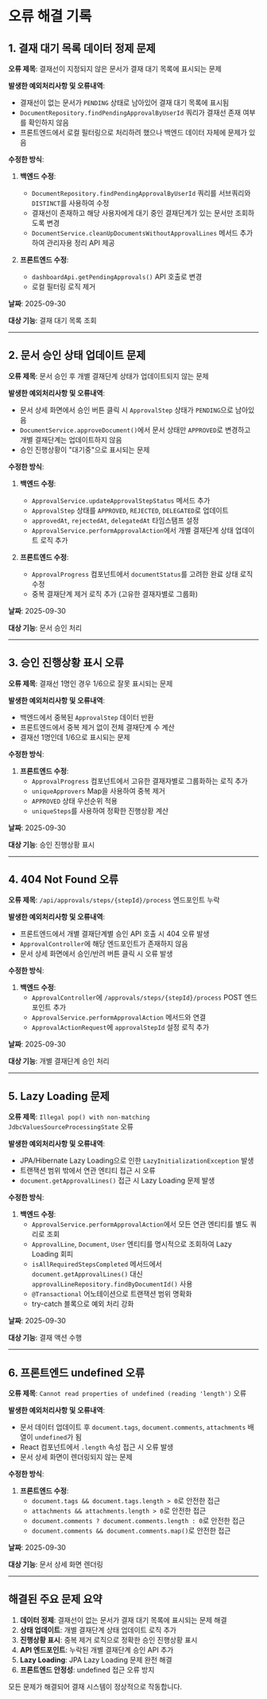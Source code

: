 # 오류 해결 기록

## 1. 결재 대기 목록 데이터 정제 문제

**오류 제목**: 결재선이 지정되지 않은 문서가 결재 대기 목록에 표시되는 문제

**발생한 예외처리사항 및 오류내역**:
- 결재선이 없는 문서가 `PENDING` 상태로 남아있어 결재 대기 목록에 표시됨
- `DocumentRepository.findPendingApprovalByUserId` 쿼리가 결재선 존재 여부를 확인하지 않음
- 프론트엔드에서 로컬 필터링으로 처리하려 했으나 백엔드 데이터 자체에 문제가 있음

**수정한 방식**:
1. **백엔드 수정**:
   - `DocumentRepository.findPendingApprovalByUserId` 쿼리를 서브쿼리와 `DISTINCT`를 사용하여 수정
   - 결재선이 존재하고 해당 사용자에게 대기 중인 결재단계가 있는 문서만 조회하도록 변경
   - `DocumentService.cleanUpDocumentsWithoutApprovalLines` 메서드 추가하여 관리자용 정리 API 제공

2. **프론트엔드 수정**:
   - `dashboardApi.getPendingApprovals()` API 호출로 변경
   - 로컬 필터링 로직 제거

**날짜**: 2025-09-30

**대상 기능**: 결재 대기 목록 조회

---

## 2. 문서 승인 상태 업데이트 문제

**오류 제목**: 문서 승인 후 개별 결재단계 상태가 업데이트되지 않는 문제

**발생한 예외처리사항 및 오류내역**:
- 문서 상세 화면에서 승인 버튼 클릭 시 `ApprovalStep` 상태가 `PENDING`으로 남아있음
- `DocumentService.approveDocument()`에서 문서 상태만 `APPROVED`로 변경하고 개별 결재단계는 업데이트하지 않음
- 승인 진행상황이 "대기중"으로 표시되는 문제

**수정한 방식**:
1. **백엔드 수정**:
   - `ApprovalService.updateApprovalStepStatus` 메서드 추가
   - `ApprovalStep` 상태를 `APPROVED`, `REJECTED`, `DELEGATED`로 업데이트
   - `approvedAt`, `rejectedAt`, `delegatedAt` 타임스탬프 설정
   - `ApprovalService.performApprovalAction`에서 개별 결재단계 상태 업데이트 로직 추가

2. **프론트엔드 수정**:
   - `ApprovalProgress` 컴포넌트에서 `documentStatus`를 고려한 완료 상태 로직 수정
   - 중복 결재단계 제거 로직 추가 (고유한 결재자별로 그룹화)

**날짜**: 2025-09-30

**대상 기능**: 문서 승인 처리

---

## 3. 승인 진행상황 표시 오류

**오류 제목**: 결재선 1명인 경우 1/6으로 잘못 표시되는 문제

**발생한 예외처리사항 및 오류내역**:
- 백엔드에서 중복된 `ApprovalStep` 데이터 반환
- 프론트엔드에서 중복 제거 없이 전체 결재단계 수 계산
- 결재선 1명인데 1/6으로 표시되는 문제

**수정한 방식**:
1. **프론트엔드 수정**:
   - `ApprovalProgress` 컴포넌트에서 고유한 결재자별로 그룹화하는 로직 추가
   - `uniqueApprovers` Map을 사용하여 중복 제거
   - `APPROVED` 상태 우선순위 적용
   - `uniqueSteps`를 사용하여 정확한 진행상황 계산

**날짜**: 2025-09-30

**대상 기능**: 승인 진행상황 표시

---

## 4. 404 Not Found 오류

**오류 제목**: `/api/approvals/steps/{stepId}/process` 엔드포인트 누락

**발생한 예외처리사항 및 오류내역**:
- 프론트엔드에서 개별 결재단계별 승인 API 호출 시 404 오류 발생
- `ApprovalController`에 해당 엔드포인트가 존재하지 않음
- 문서 상세 화면에서 승인/반려 버튼 클릭 시 오류 발생

**수정한 방식**:
1. **백엔드 수정**:
   - `ApprovalController`에 `/approvals/steps/{stepId}/process` POST 엔드포인트 추가
   - `ApprovalService.performApprovalAction` 메서드와 연결
   - `ApprovalActionRequest`에 `approvalStepId` 설정 로직 추가

**날짜**: 2025-09-30

**대상 기능**: 개별 결재단계 승인 처리

---

## 5. Lazy Loading 문제

**오류 제목**: `Illegal pop() with non-matching JdbcValuesSourceProcessingState` 오류

**발생한 예외처리사항 및 오류내역**:
- JPA/Hibernate Lazy Loading으로 인한 `LazyInitializationException` 발생
- 트랜잭션 범위 밖에서 연관 엔티티 접근 시 오류
- `document.getApprovalLines()` 접근 시 Lazy Loading 문제 발생

**수정한 방식**:
1. **백엔드 수정**:
   - `ApprovalService.performApprovalAction`에서 모든 연관 엔티티를 별도 쿼리로 조회
   - `ApprovalLine`, `Document`, `User` 엔티티를 명시적으로 조회하여 Lazy Loading 회피
   - `isAllRequiredStepsCompleted` 메서드에서 `document.getApprovalLines()` 대신 `approvalLineRepository.findByDocumentId()` 사용
   - `@Transactional` 어노테이션으로 트랜잭션 범위 명확화
   - try-catch 블록으로 예외 처리 강화

**날짜**: 2025-09-30

**대상 기능**: 결재 액션 수행

---

## 6. 프론트엔드 undefined 오류

**오류 제목**: `Cannot read properties of undefined (reading 'length')` 오류

**발생한 예외처리사항 및 오류내역**:
- 문서 데이터 업데이트 후 `document.tags`, `document.comments`, `attachments` 배열이 `undefined`가 됨
- React 컴포넌트에서 `.length` 속성 접근 시 오류 발생
- 문서 상세 화면이 렌더링되지 않는 문제

**수정한 방식**:
1. **프론트엔드 수정**:
   - `document.tags && document.tags.length > 0`로 안전한 접근
   - `attachments && attachments.length > 0`로 안전한 접근
   - `document.comments ? document.comments.length : 0`로 안전한 접근
   - `document.comments && document.comments.map()`로 안전한 접근

**날짜**: 2025-09-30

**대상 기능**: 문서 상세 화면 렌더링

---

## 해결된 주요 문제 요약

1. **데이터 정제**: 결재선이 없는 문서가 결재 대기 목록에 표시되는 문제 해결
2. **상태 업데이트**: 개별 결재단계 상태 업데이트 로직 추가
3. **진행상황 표시**: 중복 제거 로직으로 정확한 승인 진행상황 표시
4. **API 엔드포인트**: 누락된 개별 결재단계 승인 API 추가
5. **Lazy Loading**: JPA Lazy Loading 문제 완전 해결
6. **프론트엔드 안정성**: undefined 접근 오류 방지

모든 문제가 해결되어 결재 시스템이 정상적으로 작동합니다.
